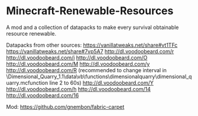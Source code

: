 # Minecraft-Renewable-Resources
A mod and a collection of datapacks to make every survival obtainable resource renewable.

Datapacks from other sources:
https://vanillatweaks.net/share#vt1TFc
https://vanillatweaks.net/share#7vp5A7
http://dl.voodoobeard.com/r
http://dl.voodoobeard.com/i
http://dl.voodoobeard.com/O
http://dl.voodoobeard.com/M
http://dl.voodoobeard.com/y
http://dl.voodoobeard.com/R (recommended to change interval in \Dimensional_Quarry_1.1\data\vb\functions\dimensionalquarry\dimensional_quarry.mcfunction line 2 to 60s)
http://dl.voodoobeard.com/Y
http://dl.voodoobeard.com/h
http://dl.voodoobeard.com/14
http://dl.voodoobeard.com/16

Mod:
https://github.com/gnembon/fabric-carpet
